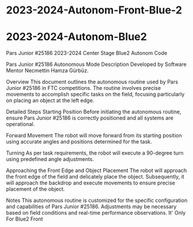 # 2023-2024-Autonom-Front-Blue-2
# 2023-2024-Autonom-Blue2
Pars Junior #25186 2023-2024 Center Stage Blue2 Autonom Code

Pars Junior #25186 Autonomous Mode Description
Developed by Software Mentor Necmettin Hamza Gürbüz.

Overview
This document outlines the autonomous routine used by Pars Junior #25186 in FTC competitions. The routine involves precise movements to accomplish specific tasks on the field, focusing particularly on placing an object at the left edge.

Detailed Steps
Starting Position
Before initiating the autonomous routine, ensure Pars Junior #25186 is correctly positioned and all systems are operational.

Forward Movement
The robot will move forward from its starting position using accurate angles and positions determined for the task.

Turning
As per task requirements, the robot will execute a 90-degree turn using predefined angle adjustments.

Approaching the Front Edge and Object Placement
The robot will approach the front edge of the field and delicately place the object. Subsequently, it will approach the backdrop and execute movements to ensure precise placement of the object.

Notes
This autonomous routine is customized for the specific configuration and capabilities of Pars Junior #25186.
Adjustments may be necessary based on field conditions and real-time performance observations.
It' Only For Blue2 Front
